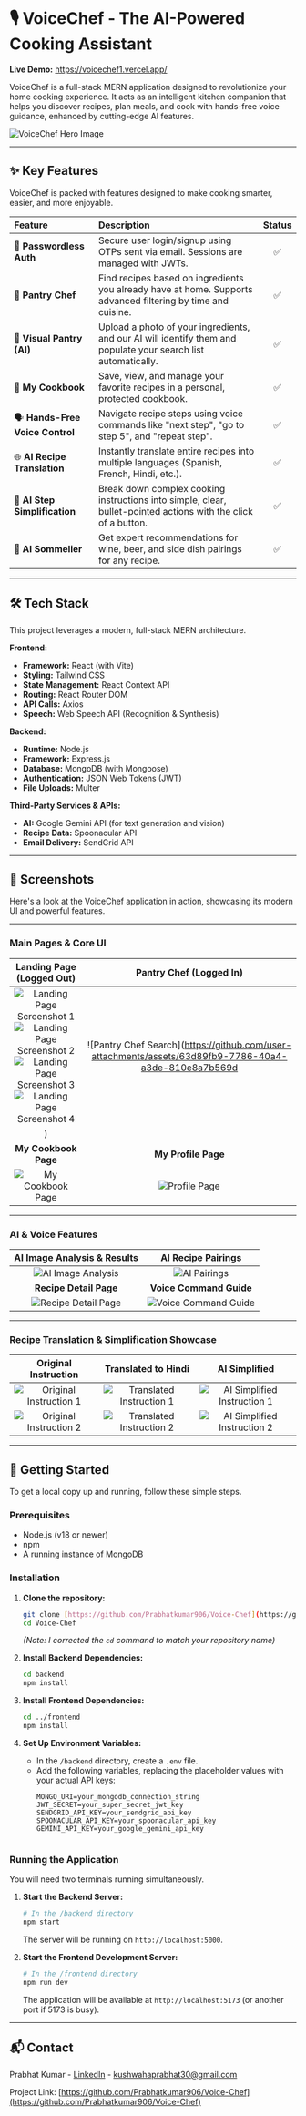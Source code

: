 # 🎙️ VoiceChef - The AI-Powered Cooking Assistant

**Live Demo:** https://voicechef1.vercel.app/ 

VoiceChef is a full-stack MERN application designed to revolutionize your home cooking experience. It acts as an intelligent kitchen companion that helps you discover recipes, plan meals, and cook with hands-free voice guidance, enhanced by cutting-edge AI features.

![VoiceChef Hero Image](https://github.com/user-attachments/assets/f49ce4fa-4557-47d6-9d4b-19c4bdfcdb43) 

---

## ✨ Key Features

VoiceChef is packed with features designed to make cooking smarter, easier, and more enjoyable.

| Feature | Description | Status |
| :--- | :--- | :---: |
| 🔐 **Passwordless Auth** | Secure user login/signup using OTPs sent via email. Sessions are managed with JWTs. | ✅ |
| 🍲 **Pantry Chef** | Find recipes based on ingredients you already have at home. Supports advanced filtering by time and cuisine. | ✅ |
| 📸 **Visual Pantry (AI)** | Upload a photo of your ingredients, and our AI will identify them and populate your search list automatically. | ✅ |
| 📖 **My Cookbook** | Save, view, and manage your favorite recipes in a personal, protected cookbook. | ✅ |
| 🗣️ **Hands-Free Voice Control** | Navigate recipe steps using voice commands like "next step", "go to step 5", and "repeat step". | ✅ |
| 🌐 **AI Recipe Translation** | Instantly translate entire recipes into multiple languages (Spanish, French, Hindi, etc.). | ✅ |
| 🧠 **AI Step Simplification** | Break down complex cooking instructions into simple, clear, bullet-pointed actions with the click of a button. | ✅ |
| 🍷 **AI Sommelier** | Get expert recommendations for wine, beer, and side dish pairings for any recipe. | ✅ |

---

## 🛠️ Tech Stack

This project leverages a modern, full-stack MERN architecture.

**Frontend:**
* **Framework:** React (with Vite)
* **Styling:** Tailwind CSS
* **State Management:** React Context API
* **Routing:** React Router DOM
* **API Calls:** Axios
* **Speech:** Web Speech API (Recognition & Synthesis)

**Backend:**
* **Runtime:** Node.js
* **Framework:** Express.js
* **Database:** MongoDB (with Mongoose)
* **Authentication:** JSON Web Tokens (JWT)
* **File Uploads:** Multer

**Third-Party Services & APIs:**
* **AI:** Google Gemini API (for text generation and vision)
* **Recipe Data:** Spoonacular API
* **Email Delivery:** SendGrid API

---




## 📸 Screenshots

Here's a look at the VoiceChef application in action, showcasing its modern UI and powerful features.

---

### Main Pages & Core UI

| Landing Page (Logged Out) | Pantry Chef (Logged In) |
| :---: | :---: |
| ![Landing Page Screenshot 1](https://github.com/user-attachments/assets/f49ce4fa-4557-47d6-9d4b-19c4bdfcdb43) <br> ![Landing Page Screenshot 2](https://github.com/user-attachments/assets/05bde150-3e44-495e-bb69-f49a4a222b07) <br> ![Landing Page Screenshot 3](https://github.com/user-attachments/assets/d40d519c-3204-4342-bcbd-ca46d34c82d4) <br> ![Landing Page Screenshot 4](https://github.com/user-attachments/assets/1e355905-ec15-44fd-ab1d-22bf77350ddb) | ![Pantry Chef Search](https://github.com/user-attachments/assets/63d89fb9-7786-40a4-a3de-810e8a7b569d
) |
| **My Cookbook Page** | **My Profile Page** |
| ![My Cookbook Page](https://github.com/user-attachments/assets/a9051da7-3f22-4c86-9111-87e1199e78e4) | ![Profile Page](https://github.com/user-attachments/assets/eebe9c2d-f8ff-4622-9dc1-a2d7c2460e99) |

---

### AI & Voice Features

| AI Image Analysis & Results | AI Recipe Pairings |
| :---: | :---: |
| ![AI Image Analysis](https://github.com/user-attachments/assets/98cd6903-7cbe-41e8-ab37-1946c41f3f46) | ![AI Pairings](https://github.com/user-attachments/assets/2e014594-06d6-48ad-b4e4-bafa5819afa6) |
| **Recipe Detail Page** | **Voice Command Guide** |
| ![Recipe Detail Page](https://github.com/user-attachments/assets/74db9e4b-f3fe-4b0c-80c6-010b40110256) | ![Voice Command Guide](https://github.com/user-attachments/assets/e4a4a37e-1608-45ca-aa90-c23f2fcc8a06) |

---

### Recipe Translation & Simplification Showcase

| Original Instruction | Translated to Hindi | AI Simplified |
| :---: | :---: | :---: |
| ![Original Instruction 1](https://github.com/user-attachments/assets/87bf6aba-5922-4d19-ab52-ff5bd3779dca) | ![Translated Instruction 1](https://github.com/user-attachments/assets/99bd5a77-dfd4-4965-a2a8-a61f6fce7c80) | ![AI Simplified Instruction 1](https://github.com/user-attachments/assets/c56ef4c3-a02a-4d0a-b675-bef0d6a809bd) |
| ![Original Instruction 2](https://github.com/user-attachments/assets/9d20ea46-b58e-4eec-8a73-31b808dd86a7) | ![Translated Instruction 2](https://github.com/user-attachments/assets/0f41d014-ca2e-4e27-b5eb-9de912c372df) | ![AI Simplified Instruction 2](https://github.com/user-attachments/assets/40d4bed3-2c31-4fba-b7c5-b61c4150baae) |
---

## 🚀 Getting Started

To get a local copy up and running, follow these simple steps.

### Prerequisites

* Node.js (v18 or newer)
* npm
* A running instance of MongoDB

### Installation

1.  **Clone the repository:**
    ```sh
    git clone [https://github.com/Prabhatkumar906/Voice-Chef](https://github.com/Prabhatkumar906/Voice-Chef)
    cd Voice-Chef 
    ```
    *(Note: I corrected the `cd` command to match your repository name)*

2.  **Install Backend Dependencies:**
    ```sh
    cd backend
    npm install
    ```

3.  **Install Frontend Dependencies:**
    ```sh
    cd ../frontend
    npm install
    ```

4.  **Set Up Environment Variables:**
    * In the `/backend` directory, create a `.env` file.
    * Add the following variables, replacing the placeholder values with your actual API keys:
        ```env
        MONGO_URI=your_mongodb_connection_string
        JWT_SECRET=your_super_secret_jwt_key
        SENDGRID_API_KEY=your_sendgrid_api_key
        SPOONACULAR_API_KEY=your_spoonacular_api_key
        GEMINI_API_KEY=your_google_gemini_api_key
        ```
        ```

### Running the Application

You will need two terminals running simultaneously.

1.  **Start the Backend Server:**
    ```sh
    # In the /backend directory
    npm start
    ```
    The server will be running on `http://localhost:5000`.

2.  **Start the Frontend Development Server:**
    ```sh
    # In the /frontend directory
    npm run dev
    ```
    The application will be available at `http://localhost:5173` (or another port if 5173 is busy).

---

## 📬 Contact

Prabhat Kumar - [LinkedIn](https://www.linkedin.com/in/prabhat-kushwaha-027787276/) - kushwahaprabhat30@gmail.com

Project Link: [https://github.com/Prabhatkumar906/Voice-Chef](https://github.com/Prabhatkumar906/Voice-Chef)
